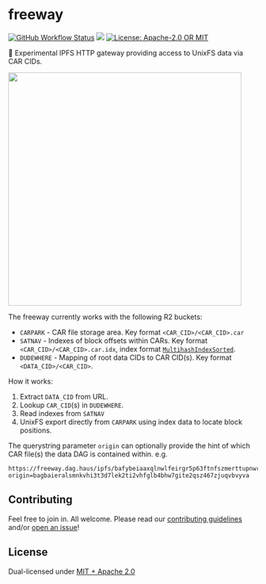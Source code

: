 # freeway

<p>
  <a href="https://github.com/web3-storage/freeway/actions/workflows/release.yml"><img alt="GitHub Workflow Status" src="https://img.shields.io/github/workflow/status/web3-storage/freeway/Release?style=for-the-badge" /></a>
  <a href="https://discord.com/channels/806902334369824788/864892166470893588"><img src="https://img.shields.io/badge/chat-discord?style=for-the-badge&logo=discord&label=discord&logoColor=ffffff&color=7389D8" /></a>
  <a href="https://github.com/web3-storage/freeway/blob/main/LICENSE.md"><img alt="License: Apache-2.0 OR MIT" src="https://img.shields.io/badge/LICENSE-Apache--2.0%20OR%20MIT-yellow?style=for-the-badge" /></a>
</p>

🧪 Experimental IPFS HTTP gateway providing access to UnixFS data via CAR CIDs.

<img src="https://w3s.link/ipfs/bafybeibbcsx634rh4ignnxwttgj2xbpmc7f42l7zlp2lcuhz2tugjbdaoy/freeway-diagram.png" width="471" />

The freeway currently works with the following R2 buckets:

* `CARPARK` - CAR file storage area. Key format `<CAR_CID>/<CAR_CID>.car`
* `SATNAV` - Indexes of block offsets within CARs. Key format `<CAR_CID>/<CAR_CID>.car.idx`, index format [`MultihashIndexSorted`](https://ipld.io/specs/transport/car/carv2/#format-0x0401-multihashindexsorted).
* `DUDEWHERE` - Mapping of root data CIDs to CAR CID(s). Key format `<DATA_CID>/<CAR_CID>`.

How it works:

1. Extract `DATA_CID` from URL.
1. Lookup `CAR_CID`(s) in `DUDEWHERE`.
1. Read indexes from `SATNAV`
1. UnixFS export directly from `CARPARK` using index data to locate block positions.

The querystring parameter `origin` can optionally provide the hint of which CAR file(s) the data DAG is contained within. e.g.

```
https://freeway.dag.haus/ipfs/bafybeiaaxqlnwlfeirgr5p63ftnfszmerttupnwrim52h4zv2tfpntbjdy/data.txt?origin=bagbaieralsmnkvhi3t3d7lek2ti2vhfglb4bhw7gite2qsz467zjuqvbvyva
```

## Contributing

Feel free to join in. All welcome. Please read our [contributing guidelines](https://github.com/web3-storage/freeway/blob/main/CONTRIBUTING.md) and/or [open an issue](https://github.com/web3-storage/freeway/issues)!

## License

Dual-licensed under [MIT + Apache 2.0](https://github.com/web3-storage/freeway/blob/main/LICENSE.md)
